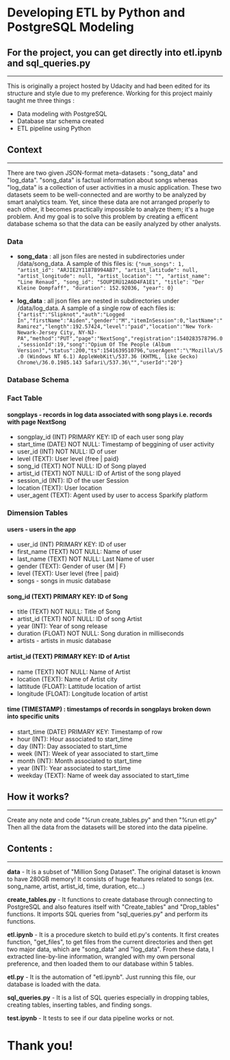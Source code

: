 # Developing ETL by Python and PostgreSQL Modeling
## For the project, you can get directly into etl.ipynb and sql_queries.py
******************************************************************


This is originally a project hosted by Udacity and had been edited for its structure and style due to my preference.
Working for this project mainly taught me three things :
* Data modeling with PostgreSQL
* Database star schema created
* ETL pipeline using Python

## Context
*************************************
There are two given JSON-format meta-datasets : "song_data" and "log_data".
"song_data" is factual information about songs whereas "log_data" is a collection of user activities in a music application.
These two datasets seem to be well-connected and are worthy to be analyzed by smart analytics team.
Yet, since these data are not arranged properly to each other, it becomes practically impossible to analyze them; it's a huge problem.
And my goal is to solve this problem by creating a efficent database schema so that the data can be easily analyzed by other analysts.
### Data

- **song_data** : all json files are nested in subdirectories under /data/song_data. A sample of this files is:
`{"num_songs": 1, "artist_id": "ARJIE2Y1187B994AB7", "artist_latitude": null, "artist_longitude": null, "artist_location": "", "artist_name": "Line Renaud", "song_id": "SOUPIRU12A6D4FA1E1", "title": "Der Kleine Dompfaff", "duration": 152.92036, "year": 0}`

- **log_data** : all json files are nested in subdirectories under /data/log_data. A sample of a single row of each files is:
`{"artist":"Slipknot","auth":"Logged In","firstName":"Aiden","gender":"M","itemInSession":0,"lastName":"Ramirez","length":192.57424,"level":"paid","location":"New York-Newark-Jersey City, NY-NJ-PA","method":"PUT","page":"NextSong","registration":1540283578796.0,"sessionId":19,"song":"Opium Of The People (Album Version)","status":200,"ts":1541639510796,"userAgent":"\"Mozilla\/5.0 (Windows NT 6.1) AppleWebKit\/537.36 (KHTML, like Gecko) Chrome\/36.0.1985.143 Safari\/537.36\"","userId":"20"}`

### Database Schema

### Fact Table
#### songplays - records in log data associated with song plays i.e. records with page NextSong

- songplay_id (INT) PRIMARY KEY: ID of each user song play
- start_time (DATE) NOT NULL: Timestamp of beggining of user activity
- user_id (INT) NOT NULL: ID of user
- level (TEXT): User level {free | paid}
- song_id (TEXT) NOT NULL: ID of Song played
- artist_id (TEXT) NOT NULL: ID of Artist of the song played
- session_id (INT): ID of the user Session
- location (TEXT): User location
- user_agent (TEXT): Agent used by user to access Sparkify platform

### Dimension Tables
#### users - users in the app

- user_id (INT) PRIMARY KEY: ID of user
- first_name (TEXT) NOT NULL: Name of user
- last_name (TEXT) NOT NULL: Last Name of user
- gender (TEXT): Gender of user {M | F}
- level (TEXT): User level {free | paid}
- songs - songs in music database

#### song_id (TEXT) PRIMARY KEY: ID of Song
- title (TEXT) NOT NULL: Title of Song
- artist_id (TEXT) NOT NULL: ID of song Artist
- year (INT): Year of song release
- duration (FLOAT) NOT NULL: Song duration in milliseconds
- artists - artists in music database

#### artist_id (TEXT) PRIMARY KEY: ID of Artist
- name (TEXT) NOT NULL: Name of Artist
- location (TEXT): Name of Artist city
- lattitude (FLOAT): Lattitude location of artist
- longitude (FLOAT): Longitude location of artist

#### time (TIMESTAMP) : timestamps of records in songplays broken down into specific units
- start_time (DATE) PRIMARY KEY: Timestamp of row
- hour (INT): Hour associated to start_time
- day (INT): Day associated to start_time
- week (INT): Week of year associated to start_time
- month (INT): Month associated to start_time
- year (INT): Year associated to start_time
- weekday (TEXT): Name of week day associated to start_time

## How it works?
***************************************************************
Create any note and code "%run create_tables.py" and then "%run etl.py"
Then all the data from the datasets will be stored into the data pipeline.

## Contents : 
***********************************************************************

**data** - It is a subset of "Million Song Dataset". The original dataset is known to have 280GB memory! It consists of huge features related to songs (ex. song_name, artist, artist_id, time, duration, etc...)

**create_tables.py** - It functions to create database through connecting to PostgreSQL and also features itself with "Create_tables" and "Drop_tables" functions. It imports SQL queries from "sql_queries.py" and perform its functions.
                       
**etl.ipynb** - It is a procedure sketch to build etl.py's contents. It first creates function, "get_files", to get files from the current directories and then get two major data, which are "song_data" and "log_data". From these data, I extracted line-by-line information, wrangled with my own personal preference, and then loaded them to our database within 5 tables.

**etl.py** - It is the automation of "etl.ipynb". Just running this file, our database is loaded with the data.

**sql_queries.py** - It is a list of SQL queries especially in dropping tables, creating tables, inserting tables, and finding songs.

**test.ipynb** - It tests to see if our data pipeline works or not.


# Thank you!

